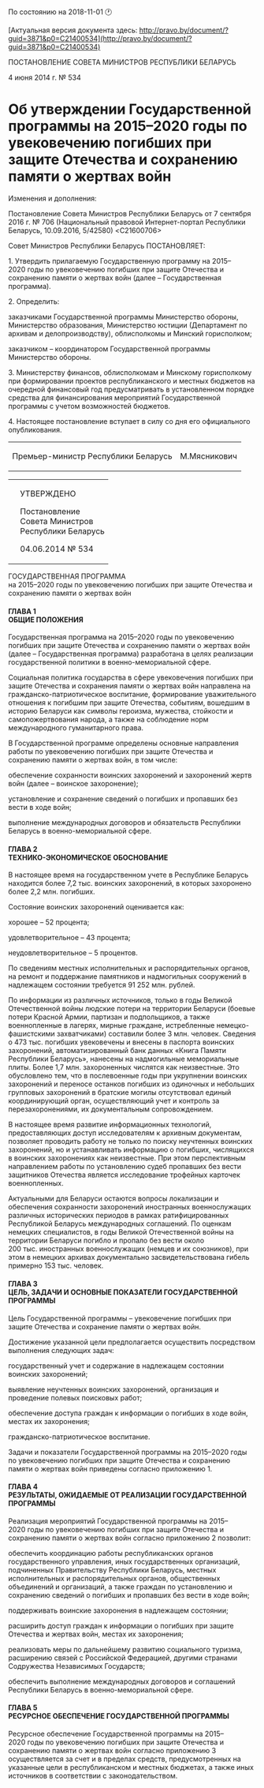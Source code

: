 По состоянию на 2018-11-01 &#x1F550;

[Актуальная версия документа здесь: http://pravo.by/document/?guid=3871&p0=C21400534](http://pravo.by/document/?guid=3871&p0=C21400534)

<p>ПОСТАНОВЛЕНИЕ СОВЕТА МИНИСТРОВ РЕСПУБЛИКИ БЕЛАРУСЬ</p>
<p>4 июня 2014 г. № 534</p>
<h1>Об утверждении Государственной программы на 2015–2020 годы по увековечению погибших при защите Отечества и сохранению памяти о жертвах войн</h1>
<p>Изменения и дополнения:</p>
<p>Постановление Совета Министров Республики Беларусь от 7 сентября 2016 г. № 706 (Национальный правовой Интернет-портал Республики Беларусь, 10.09.2016, 5/42580) &lt;C21600706&gt;</p>
<p></p>
<p>Совет Министров Республики Беларусь ПОСТАНОВЛЯЕТ:</p>
<p>1. Утвердить прилагаемую Государственную программу на 2015–2020 годы по увековечению погибших при защите Отечества и сохранению памяти о жертвах войн (далее – Государственная программа).</p>
<p>2. Определить:</p>
<p>заказчиками Государственной программы Министерство обороны, Министерство образования, Министерство юстиции (Департамент по архивам и делопроизводству), облисполкомы и Минский горисполком;</p>
<p>заказчиком – координатором Государственной программы Министерство обороны.</p>
<p>3. Министерству финансов, облисполкомам и Минскому горисполкому при формировании проектов республиканского и местных бюджетов на очередной финансовый год предусматривать в установленном порядке средства для финансирования мероприятий Государственной программы с учетом возможностей бюджетов.</p>
<p>4. Настоящее постановление вступает в силу со дня его официального опубликования.</p>
<p></p>
<table><tr>
<td><p>Премьер-министр Республики Беларусь</p></td>
<td><p>М.Мясникович</p></td>
</tr></table>
<p></p>
<table><tr>
<td><p></p></td>
<td>
<p>УТВЕРЖДЕНО</p>
<p>Постановление<br>Совета Министров<br>Республики Беларусь</p>
<p>04.06.2014 № 534</p>
</td>
</tr></table>
<p>ГОСУДАРСТВЕННАЯ ПРОГРАММА<br>на 2015–2020 годы по увековечению погибших при защите Отечества и сохранению памяти о жертвах войн</p>
<h4>ГЛАВА 1<br>ОБЩИЕ ПОЛОЖЕНИЯ</h4>
<p>Государственная программа на 2015–2020 годы по увековечению погибших при защите Отечества и сохранению памяти о жертвах войн (далее – Государственная программа) разработана в целях реализации государственной политики в военно-мемориальной сфере.</p>
<p>Социальная политика государства в сфере увековечения погибших при защите Отечества и сохранения памяти о жертвах войн направлена на гражданско-патриотическое воспитание, формирование уважительного отношения к погибшим при защите Отечества, событиям, вошедшим в историю Беларуси как символы героизма, мужества, стойкости и самопожертвования народа, а также на соблюдение норм международного гуманитарного права.</p>
<p>В Государственной программе определены основные направления работы по увековечению погибших при защите Отечества и сохранению памяти о жертвах войн, в том числе:</p>
<p>обеспечение сохранности воинских захоронений и захоронений жертв войн (далее – воинское захоронение);</p>
<p>установление и сохранение сведений о погибших и пропавших без вести в ходе войн;</p>
<p>выполнение международных договоров и обязательств Республики Беларусь в военно-мемориальной сфере.</p>
<h4>ГЛАВА 2<br>ТЕХНИКО-ЭКОНОМИЧЕСКОЕ ОБОСНОВАНИЕ</h4>
<p>В настоящее время на государственном учете в Республике Беларусь находится более 7,2 тыс. воинских захоронений, в которых захоронено более 2,2 млн. погибших.</p>
<p>Состояние воинских захоронений оценивается как:</p>
<p>хорошее – 52 процента;</p>
<p>удовлетворительное – 43 процента;</p>
<p>неудовлетворительное – 5 процентов.</p>
<p>По сведениям местных исполнительных и распорядительных органов, на ремонт и поддержание памятников и надмогильных сооружений в надлежащем состоянии требуется 91 252 млн. рублей.</p>
<p>По информации из различных источников, только в годы Великой Отечественной войны людские потери на территории Беларуси (боевые потери Красной Армии, партизан и подпольщиков, а также военнопленные в лагерях, мирные граждане, истребленные немецко-фашистскими захватчиками) составили более 3 млн. человек. Сведения о 473 тыс. погибших увековечены и внесены в паспорта воинских захоронений, автоматизированный банк данных «Книга Памяти Республики Беларусь», нанесены на надмогильные мемориальные плиты. Более 1,7 млн. захороненных числятся как неизвестные. Это обусловлено тем, что в послевоенные годы при укрупнении воинских захоронений и переносе останков погибших из одиночных и небольших групповых захоронений в братские могилы отсутствовал единый координирующий орган, осуществляющий учет и контроль за перезахоронениями, их документальным сопровождением.</p>
<p>В настоящее время развитие информационных технологий, предоставляющих доступ исследователям к архивным документам, позволяет проводить работу не только по поиску неучтенных воинских захоронений, но и устанавливать информацию о погибших, числящихся в воинских захоронениях как неизвестные. При этом перспективным направлением работы по установлению судеб пропавших без вести защитников Отечества является исследование трофейных карточек военнопленных.</p>
<p>Актуальными для Беларуси остаются вопросы локализации и обеспечения сохранности захоронений иностранных военнослужащих различных исторических периодов в рамках ратифицированных Республикой Беларусь международных соглашений. По оценкам немецких специалистов, в годы Великой Отечественной войны на территории Беларуси погибло и пропало без вести около 200 тыс. иностранных военнослужащих (немцев и их союзников), при этом в немецких архивах документально засвидетельствована гибель примерно 153 тыс. человек.</p>
<h4>ГЛАВА 3<br>ЦЕЛЬ, ЗАДАЧИ И ОСНОВНЫЕ ПОКАЗАТЕЛИ ГОСУДАРСТВЕННОЙ ПРОГРАММЫ</h4>
<p>Цель Государственной программы – увековечение погибших при защите Отечества и сохранение памяти о жертвах войн.</p>
<p>Достижение указанной цели предполагается осуществить посредством выполнения следующих задач:</p>
<p>государственный учет и содержание в надлежащем состоянии воинских захоронений;</p>
<p>выявление неучтенных воинских захоронений, организация и проведение полевых поисковых работ;</p>
<p>обеспечение доступа граждан к информации о погибших в ходе войн, местах их захоронения;</p>
<p>гражданско-патриотическое воспитание.</p>
<p>Задачи и показатели Государственной программы на 2015–2020 годы по увековечению погибших при защите Отечества и сохранению памяти о жертвах войн приведены согласно приложению 1.</p>
<h4>ГЛАВА 4<br>РЕЗУЛЬТАТЫ, ОЖИДАЕМЫЕ ОТ РЕАЛИЗАЦИИ ГОСУДАРСТВЕННОЙ ПРОГРАММЫ</h4>
<p>Реализация мероприятий Государственной программы на 2015–2020 годы по увековечению погибших при защите Отечества и сохранению памяти о жертвах войн согласно приложению 2 позволит:</p>
<p>обеспечить координацию работы республиканских органов государственного управления, иных государственных организаций, подчиненных Правительству Республики Беларусь, местных исполнительных и распорядительных органов, общественных объединений и организаций, а также граждан по установлению и сохранению сведений о погибших и пропавших без вести в ходе войн;</p>
<p>поддерживать воинские захоронения в надлежащем состоянии;</p>
<p>расширить доступ граждан к информации о погибших при защите Отечества и жертвах войн, местах их захоронения;</p>
<p>реализовать меры по дальнейшему развитию социального туризма, расширению связей с Российской Федерацией, другими странами Содружества Независимых Государств;</p>
<p>обеспечить выполнение международных договоров и соглашений Республики Беларусь в военно-мемориальной сфере.</p>
<h4>ГЛАВА 5<br>РЕСУРСНОЕ ОБЕСПЕЧЕНИЕ ГОСУДАРСТВЕННОЙ ПРОГРАММЫ</h4>
<p>Ресурсное обеспечение Государственной программы на 2015–2020 годы по увековечению погибших при защите Отечества и сохранению памяти о жертвах войн согласно приложению 3 осуществляется за счет и в пределах средств, предусмотренных на указанные цели в республиканском и местных бюджетах, а также иных источников в соответствии с законодательством.</p>
<p></p>